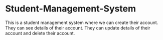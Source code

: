 # Student-Management-System
This is a student management system where we can create their account. They can see details of their account. They can update details of their account and delete their account.
